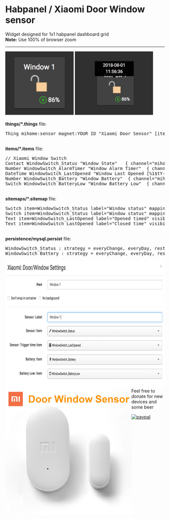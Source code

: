 # Habpanel / Xiaomi Door Window sensor 
Widget designed for 1x1 habpanel dashboard grid <br>
<b>Note:</b> Use 100% of browser zoom
<hr>
<img src="https://github.com/andreypopov/habpanel-widget-xiaomi-sensor_magnet/blob/master/readme/widget_view1.png?raw=true" height="200">
<img src="https://github.com/andreypopov/habpanel-widget-xiaomi-sensor_magnet/blob/master/readme/widget_view2.png?raw=true" height="200">
<br>
<br>
<b>things/*.things</b> file:<br>
<pre>
Thing mihome:sensor_magnet:YOUR ID "Xiaomi Door Sensor" [itemId="YOUR ID"]
</pre>
<br>
<b>items/*.items</b> file:<br>
<pre>// Xiaomi Window Switch
Contact WindowSwitch_Status "Window State" <window>  { channel="mihome:sensor_magnet:YOUR ID:isOpen" }
Number WindowSwitch_AlarmTimer "Window Alarm Timer" <clock> { channel="mihome:sensor_magnet:YOUR ID:isOpenAlarmTimer" }
DateTime WindowSwitch_LastOpened "Window Last Opened [%1$tY-%1$tm-%1$td  %1$tH:%1$tM]" <clock-on> { channel="mihome:sensor_magnet:YOUR ID:lastOpened" }
Number WindowSwitch_Battery "Window Battery" <battery> { channel="mihome:sensor_magnet:YOUR ID:batteryLevel" }
Switch WindowSwitch_BatteryLow "Window Battery Low" <energy> { channel="mihome:sensor_magnet:YOUR ID:lowBattery" }
</pre>
<br>
<b>sitemaps/*.sitemap</b> file:<br>
<pre>Switch item=WindowSwitch_Status label="Window status" mappings=[OPEN="Opened"] visibility=[WindowSwitch_Status==OPEN]
Switch item=WindowSwitch_Status label="Window status" mappings=[CLOSED="Closed"] visibility=[WindowSwitch_Status==CLOSED]
Text item=WindowSwitch_LastOpened label="Opened timed" visibility=[WindowSwitch_Status==OPEN]
Text item=WindowSwitch_LastOpened label="Closed time" visibility=[WindowSwitch_Status==CLOSED]</pre>
<br>
<b>persistence/mysql.persist</b> file:<br>
<pre>WindowSwitch_Status : strategy = everyChange, everyDay, restoreOnStartup
WindowSwitch_Battery : strategy = everyChange, everyDay, restoreOnStartup</pre>



<span style="float:left;">
<img src="https://github.com/andreypopov/habpanel-widget-xiaomi-sensor_magnet/blob/master/readme/widget_settings1.png?raw=true" height="400">
</span>
<span style="float:left;">
<img src="https://github.com/andreypopov/habpanel-widget-xiaomi-sensor_magnet/blob/master/readme/device.jpg?raw=true" height="400">
</span>

<hr>

Feel free to donate for new devices and some beer<br>

[![paypal](https://www.paypalobjects.com/en_US/i/btn/btn_donateCC_LG.gif)](https://www.paypal.com/cgi-bin/webscr?cmd=_s-xclick&hosted_button_id=VQCYQ3WC7F75N)


